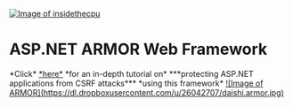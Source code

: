 <a href="http://insidethecpu.com/2015/04/10/protecting-asp-net-applications-against-csrf-attacks/">![Image of insidethecpu](https://dl.dropboxusercontent.com/u/26042707/Daishi%20Systems%20Icon%20with%20Text%20%28really%20tiny%20with%20photo%29.png)</a>
<h1>ASP.NET ARMOR Web Framework</h1>
*Click* <a href="http://insidethecpu.com/2015/04/10/protecting-asp-net-applications-against-csrf-attacks/">*here*</a> *for an in-depth tutorial on* ***protecting ASP.NET applications from CSRF attacks*** *using this framework*
<a href="http://insidethecpu.com/2015/04/10/protecting-asp-net-applications-against-csrf-attacks/">![Image of ARMOR](https://dl.dropboxusercontent.com/u/26042707/daishi.armor.jpg)</a>
